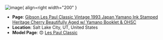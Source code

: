 ![image](https://rvb-img.reverb.com/image/upload/s--_FJsW8Ju--/a_0,c_crop,h_0.752,w_1.000,x_0.000,y_0.140/f_auto,t_supersize/v1699836373/rvyu6j6lho3fogbrghme.jpg){ align=right width="200" }

* **Page**: [Gibson Les Paul Classic Vintage 1993 Japan Yamano Ink Stamped Heritage Cherry Beautifully Aged w/ Yamano Booklet & OHSC](https://reverb.com/ca/item/71693844-gibson-les-paul-classic-vintage-1993-japan-yamano-ink-stamped-heritage-cherry-beautifully-aged-w-yamano-booklet-ohsc)
* **Location**: Salt Lake City, UT, United States
* **Model Page**: :heart_eyes: [Les Paul Classic](../../Models/les-paul-classic.md)
